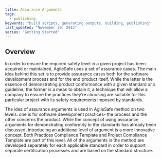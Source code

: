 ```yaml
---
title: Assurance Arguments
tags: 
  - publishing
keywords: "build scripts, generating outputs, building, publishing"
last_updated: "November 30, 2015"
series: "Getting Started"
---
```


## Overview

In order to ensure the required safety level in a given project has been acquired or maintained, AgileSafe uses a set of assurance cases. The main idea behind this set is to provide assurance cases both for the software development process and for the end product itself. While the latter is the essence of demonstrating product conformance with a given standard or a guideline, the former is a mean to obtain it, a technique that will allow a company to ensure the practices they’re choosing are suitable for this particular project with its safety requirements imposed by standards. 

The idea of assurance arguments is used in AgileSafe method on two levels: one is for software development practices- the process and the other concerns the product. 
While the concept of using assurance arguments for demonstrating conformity to the standards has already been discussed, introducing an additional level of argument is a more innovative concept. Both Practices Compliance Template and Project Compliance Template are part of this level.
All of the arguments in the method are developed separately for each applicable standard in order to support separate certification processes and are based on the standard structure.
